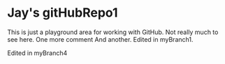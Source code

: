 Jay's gitHubRepo1
===========

This is just a playground area for working with GitHub.
Not really much to see here.
One more comment
And another.
Edited in myBranch1.

Edited in myBranch4
